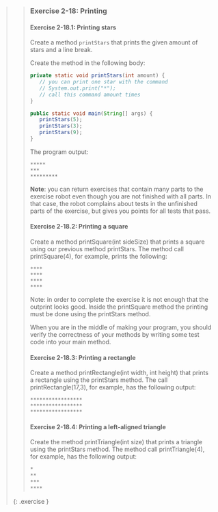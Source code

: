 >>### Exercise 2-18: Printing
>>
>>#### Exercise 2-18.1: Printing stars
>>
>> Create a method `printStars` that prints the given amount of stars and a line break.
>>
>> Create the method in the following body:
>>
>>```java
>>private static void printStars(int amount) {
>>    // you can print one star with the command
>>    // System.out.print("*");
>>    // call this command amount times
>>}
>>
>>public static void main(String[] args) {
>>    printStars(5);
>>    printStars(3);
>>    printStars(9);
>>}
>>```
>>
>>The program output:
>>
>>```output
>>*****
>>***
>>*********
>>```
>>
>>**Note**: you can return exercises that contain many parts to the exercise robot even though you are not finished with all parts. In that case, the robot complains about tests in the unfinished parts of the exercise, but gives you points for all tests that pass.
>>
>>#### Exercise 2-18.2: Printing a square
>>
>>Create a method printSquare(int sideSize) that prints a square using our previous method printStars. The method call printSquare(4), for example, prints the following:
>>
>>```output
>>****
>>****
>>****
>>****
>>```
>>
>>Note: in order to complete the exercise it is not enough that the outprint looks good. Inside the printSquare method the printing must be done using the printStars method.
>>
>>When you are in the middle of making your program, you should verify the correctness of your methods by writing some test code into your main method.
>>
>> #### Exercise 2-18.3: Printing a rectangle
>>Create a method printRectangle(int width, int height) that prints a rectangle using the printStars method. The call printRectangle(17,3), for example, has the following output:
>>
>>```output
>>*****************
>>*****************
>>*****************
>>```
>>
>> #### Exercise 2-18.4: Printing a left-aligned triangle
>>
>>Create the method printTriangle(int size) that prints a triangle using the printStars method. The method call printTriangle(4), for example, has the following output:
>>
>>```java
>>*
>>**
>>***
>>****
>>```
>>
>{: .exercise }